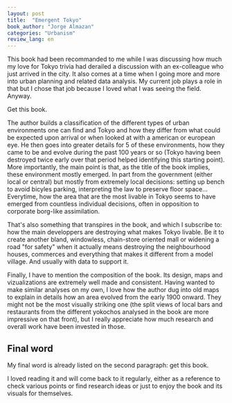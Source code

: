 ```yaml
---
layout: post
title:  "Emergent Tokyo"
book_author: "Jorge Almazan"
categories: "Urbanism"
review_lang: en
---
```


This book had been recommanded to me while I was discussing how much my love for Tokyo trivia had derailed a discussion with an ex-colleague who just arrived in the city. It also comes at a time when I going more and more into urban planning and related data analysis. My current job plays a role in that but I chose that job because I loved what I was seeing the field. Anyway.

Get this book.

The author builds a classification of the different types of urban environments one can find and Tokyo and how they differ from what could be expected upon arrival or when looked at with a american or european eye. He then goes into greater details for 5 of these environments, how they came to be and evolve during the past 100 years or so (Tokyo having been destroyed twice early over that period helped identifying this starting point). More importantly, the main point is that, as the title of the book implies, these environment mostly emerged. In part from the government (either local or central) but mostly from extremely local decisions: setting up bench to avoid bicyles parking, interpreting the law to preserve floor space... Everytime, how the area that are the most livable in Tokyo seems to have emerged from countless individual decisions, often in opposition to corporate borg-like assimilation.

That's also something that transpires in the book, and which I subscribe to: how the main developpers are destroying what makes Tokyo livable. Be it to create another bland, windowless, chain-store oriented mall or widening a road "for safety" when it actually means destroying the neighbourhood houses, commerces and everything that makes it different from a model village. And usually with data to support it.

Finally, I have to mention the composition of the book. Its design, maps and vizualizations are extremely well made and consistent. Having wanted to make similar analyses on my own, I love how the author dug into old maps to explain in details how an area evolved from the early 1900 onward. They might not be the most visually striking one (the split views of local bars and restaurants from the different yokochos analysed in the book are more impressive on that front), but I really appreciate how much research and overall work have been invested in those.

## Final word

My final word is already listed on the second paragraph: get this book.

I loved reading it and will come back to it regularly, either as a reference to check various points or find research ideas or just to enjoy the book and its visuals for themselves.